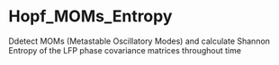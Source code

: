 # Hopf_MOMs_Entropy
Ddetect MOMs (Metastable Oscillatory Modes) and calculate Shannon Entropy of the LFP phase covariance matrices throughout time 
